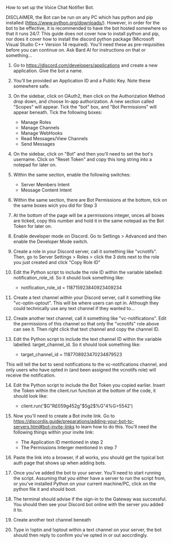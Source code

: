 How to set up the Voice Chat Notifier Bot.

DISCLAIMER, the Bot can be run on any PC which has python and pip installed (https://www.python.org/downloads/). However, in order for the bot to be effective, it is recommended to have the bot hosted somewhere so that it runs 24/7. This guide does not cover how to install python and pip, nor does it cover how to install the discord python package (Microsoft Visual Studio C++ Version 14 required). You'll need these as pre-requisities before you can continue on. Ask Bard AI for instructions on that or something...

1. Go to https://discord.com/developers/applications and create a new application. Give the bot a name.
2. You'll be provided an Application ID and a Public Key. Note these somewhere safe.
3. On the sidebar, click on OAuth2, then click on the Authorization Method drop down, and choose In-app authorization. A new section called "Scopes" will appear. Tick the "bot" box, and "Bot Permissions" will appear beneath. Tick the following boxes:
   - Manage Roles
   - Manage Channels
   - Manage WebHooks
   - Read Messages/View Channels
   - Send Messages
     
4. On the sidebar, click on "Bot" and then you'll need to set the bot's username. Click on "Reset Token" and copy this long string into a notepad for later on.

5. Within the same section, enable the following switches:
   - Server Members Intent
   - Message Content Intent
     
6. Within the same section, there are Bot Permissions at the bottom, tick on the same boxes wich you did for Step 3
7. At the bottom of the page will be a permissions integer, onces all boxes are ticked, copy this number and hold it in the same notepad as the Bot Token for later on.
8. Enable developer mode on Discord. Go to Settings > Advanced and then enable the Developer Mode switch.

9. Create a role in your Discord server, call it something like "vcnotifs". Then, go to Server Settings > Roles > click the 3 dots next to the role you just created and click "Copy Role ID"
10. Edit the Python script to include the role ID within the variable labelled: notification_role_id. So it should look something like:
    - notification_role_id = 118715923840923409234

11. Create a text channel within your Discord server, call it something like "vc-optin-optout". This will be where users can opt in. Although they could technically use any text channel if they wanted to...
12. Create another text channel, call it something like "vc-notifications". Edit the permissions of this channel so that only the "vcnotifs" role above can see it. Then right click that text channel and copy the channel ID.
13. Edit the Python script to include the text channel ID within the variable labelled: target_channel_id. So it should look something like:
    - target_channel_id = 1187708923470234879523

This will tell the bot to send notifications to the vc-notifications channel, and only users who have opted in (and been assigned the vcnotifs role) will receive the notification.
      
14. Edit the Python script to include the Bot Token you copied earlier. Insert the Token within the client.run function at the bottom of the code, it should look like:
    - client.run('$G"R£059g452g"$5g2$%G"4%G>5542')
      
15. Now you'll need to create a Bot invite link. Go to https://discordjs.guide/preparations/adding-your-bot-to-servers.html#bot-invite-links to learn how to do this. You'll need the following things within your invite link:
    - The Application ID mentioned in step 2
    - The Permissions Interger mentioned in step 7
   
16. Paste the link into a browser, if all works, you should get the typical bot auth page that shows up when adding bots.
17. Once you've added the bot to your server. You'll need to start running the script. Assuming that you either have a server to run the script from, or you've installed Python on your current machine/PC, click on the python file it and should boot.
18. The terminal should advise if the sign-in to the Gateway was successful. You should then see your Discord bot online with the server you added it to.
19. Create another text channel beneath 
20. Type in !optin and !optout within a text channel on your server, the bot should then reply to confirm you've opted in or out aoccrdingly. 
